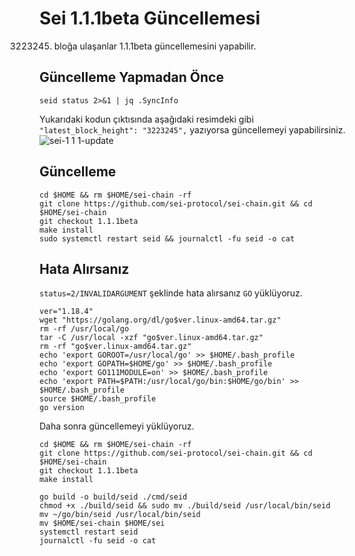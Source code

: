 # Sei 1.1.1beta Güncellemesi
3223245. bloğa ulaşanlar 1.1.1beta güncellemesini yapabilir.

## Güncelleme Yapmadan Önce 
```shell
seid status 2>&1 | jq .SyncInfo
```
Yukarıdaki kodun çıktısında aşağıdaki resimdeki gibi  `"latest_block_height": "3223245",` yazıyorsa güncellemeyi yapabilirsiniz.
![sei-1 1 1-update](https://user-images.githubusercontent.com/102043225/185730874-f4ef2b53-95c4-49be-92e9-f3d023332505.JPG)

## Güncelleme 
```shell
cd $HOME && rm $HOME/sei-chain -rf
git clone https://github.com/sei-protocol/sei-chain.git && cd $HOME/sei-chain
git checkout 1.1.1beta
make install
sudo systemctl restart seid && journalctl -fu seid -o cat
```

## Hata Alırsanız
`status=2/INVALIDARGUMENT` şeklinde hata alırsanız `GO` yüklüyoruz.
```shell
ver="1.18.4"
wget "https://golang.org/dl/go$ver.linux-amd64.tar.gz"
rm -rf /usr/local/go
tar -C /usr/local -xzf "go$ver.linux-amd64.tar.gz"
rm -rf "go$ver.linux-amd64.tar.gz"
echo 'export GOROOT=/usr/local/go' >> $HOME/.bash_profile
echo 'export GOPATH=$HOME/go' >> $HOME/.bash_profile
echo 'export GO111MODULE=on' >> $HOME/.bash_profile
echo 'export PATH=$PATH:/usr/local/go/bin:$HOME/go/bin' >> $HOME/.bash_profile
source $HOME/.bash_profile
go version
```

Daha sonra güncellemeyi yüklüyoruz.
```shell
cd $HOME && rm $HOME/sei-chain -rf
git clone https://github.com/sei-protocol/sei-chain.git && cd $HOME/sei-chain
git checkout 1.1.1beta
make install
```
```shell
go build -o build/seid ./cmd/seid
chmod +x ./build/seid && sudo mv ./build/seid /usr/local/bin/seid
mv ~/go/bin/seid /usr/local/bin/seid
mv $HOME/sei-chain $HOME/sei
systemctl restart seid
journalctl -fu seid -o cat
```
